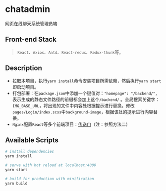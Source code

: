 # chatadmin
网页在线聊天系统管理员端

## Front-end Stack

> `React`、`Axios`、`Antd`、`React-redux`、`Redux-thunk`等。

## Description
- 拉取本项目，执行`yarn install`命令安装项目所需依赖，然后执行`yarn start`即启动项目。
- 打包部署：在`package.json`中添加一个键值对：`"homepage": "/backend/",`表示生成的静态文件路径的前缀都会加上这个`/backend/` 。全局搜索关键字：`IMG_BASE_URL`，将出现的文件中内容处根据提示进行替换。修改`pages/Login/index.scss`中`background-image`，根据该处的提示进行内容替换。
- `Nginx`配置`React`等多个前端项目：[传送门](https://www.jianshu.com/p/83b76e62976b)（注：参照方法二）

## Available Scripts

```bash
# install dependencies
yarn install

# serve with hot reload at localhost:4000
yarn start

# build for production with minification
yarn build
```
